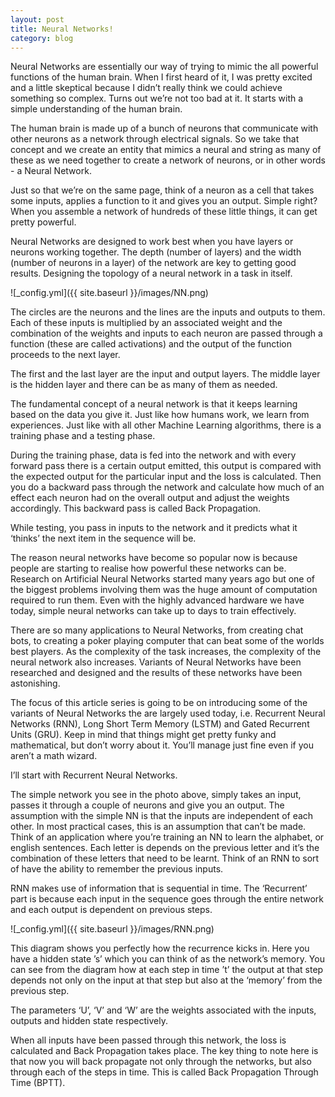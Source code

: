 ```yaml
---
layout: post
title: Neural Networks!
category: blog
---
```


Neural Networks are essentially our way of trying to mimic the all powerful functions of the human brain. When I first heard of it, I was pretty excited and a little skeptical because I didn’t really think we could achieve something so complex. Turns out we’re not too bad at it. It starts with a simple understanding of the human brain. 

The human brain is made up of a bunch of neurons that communicate with other neurons as a network through electrical signals. So we take that concept and we create an entity that mimics a neural and string as many of these as we need together to create a network of neurons, or in other words - a Neural Network.

Just so that we’re on the same page, think of a neuron as a cell that takes some inputs, applies a function to it and gives you an output. Simple right? When you assemble a network of hundreds of these little things, it can get pretty powerful.

Neural Networks are designed to work best when you have layers or neurons working together. 
The depth (number of layers) and the width (number of neurons in a layer)  of the network are key to getting good results. Designing the topology of a neural network in a task in itself.

![_config.yml]({{ site.baseurl }}/images/NN.png)

The circles are the neurons and the lines are the inputs and outputs to them. Each of these inputs is multiplied by an associated weight and the combination of the weights and inputs to each neuron are passed through a function (these are called activations) and the output of the function proceeds to the next layer.

The first and the last layer are the input and output layers. The middle layer is the hidden layer and there can be as many of them as needed.

The fundamental concept of a neural network is that it keeps learning based on the data you give it. Just like how humans work, we learn from experiences. Just like with all other Machine Learning algorithms, there is a training phase and a testing phase. 

During the training phase, data is fed into the network and with every forward pass there is a certain output emitted, this output is compared with the expected output for the particular input and the loss is calculated. Then you do a backward pass through the network and calculate how much of an effect each neuron had on the overall output and adjust the weights accordingly. This backward pass is called Back Propagation. 

While testing, you pass in inputs to the network and it predicts what it ‘thinks’ the next item in the sequence will be.

The reason neural networks have become so popular now is because people are starting to realise how powerful these networks can be. Research on Artificial Neural Networks started many years ago but one of the biggest problems involving them was the huge amount of computation required to run them. Even with the highly advanced hardware we have today, simple neural networks can take up to days to train effectively. 

There are so many applications to Neural Networks, from creating chat bots, to creating a poker playing computer that can beat some of the worlds best players. As the complexity of the task increases, the complexity of the neural network also increases. Variants of Neural Networks have been researched and designed and the results of these networks have been astonishing.

The focus of this article series is going to be on introducing some of the variants of Neural Networks the are largely used today, i.e. Recurrent Neural Networks (RNN), Long Short Term Memory (LSTM) and Gated Recurrent Units (GRU). Keep in mind that things might get pretty funky and mathematical, but don’t worry about it. You’ll manage just fine even if you aren’t a math wizard.

I’ll start with Recurrent Neural Networks.

The simple network you see in the photo above, simply takes an input, passes it through a couple of neurons and give you an output. The assumption with the simple NN is that the inputs are independent of each other. In most practical cases, this is an assumption that can’t be made. Think of an application where you’re training an NN to learn the alphabet, or english sentences. Each letter is depends on the previous letter and it’s the combination of these letters that need to be learnt. Think of an RNN to sort of have the ability to remember the previous inputs.

RNN makes use of information that is sequential in time. The ‘Recurrent’ part is because each input in the sequence goes through the entire network and each output is dependent on previous steps. 

![_config.yml]({{ site.baseurl }}/images/RNN.png)

This diagram shows you perfectly how the recurrence kicks in. Here you have a hidden state ’s’ which you can think of as the network’s memory. You can see from the diagram how at each step in time ’t’ the output at that step depends not only on the input at that step but also at the ‘memory’ from the previous step. 

The parameters ‘U’, ‘V’ and ‘W’ are the weights associated with the inputs, outputs and hidden state respectively. 

When all inputs have been passed through this network, the loss is calculated and Back Propagation takes place. The key thing to note here is that now you will back propagate not only through the networks, but also through each of the steps in time. This is called Back Propagation Through Time (BPTT).